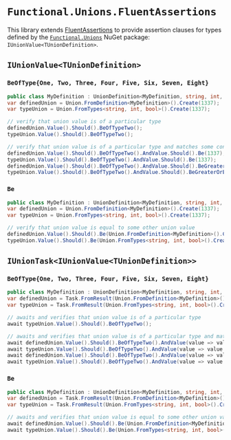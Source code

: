 # `Functional.Unions.FluentAssertions`

This library extends [FluentAssertions](https://fluentassertions.com/) to provide assertion clauses for types defined by the [`Functional.Unions`](https://github.com/JohannesMoersch/Functional) NuGet package: `IUnionValue<TUnionDefinition>`.

## `IUnionValue<TUnionDefinition>`

### `BeOfType{One, Two, Three, Four, Five, Six, Seven, Eight}`

``` csharp
public class MyDefinition : UnionDefinition<MyDefinition, string, int, bool> { }
var definedUnion = Union.FromDefinition<MyDefinition>().Create(1337);
var typeUnion = Union.FromTypes<string, int, bool>().Create(1337);

// verify that union value is of a particular type
definedUnion.Value().Should().BeOfTypeTwo();
typeUnion.Value().Should().BeOfTypeTwo();

// verify that union value is of a particular type and matches some condition(s)
definedUnion.Value().Should().BeOfTypeTwo().AndValue.Should().Be(1337);
typeUnion.Value().Should().BeOfTypeTwo().AndValue.Should().Be(1337);
definedUnion.Value().Should().BeOfTypeTwo().AndValue.Should().BeGreaterOrEqualTo(0);
typeUnion.Value().Should().BeOfTypeTwo().AndValue.Should().BeGreaterOrEqualTo(0).And.BeLessOrEqualTo(2000);
```

### `Be`

``` csharp
public class MyDefinition : UnionDefinition<MyDefinition, string, int, bool> { }
var definedUnion = Union.FromDefinition<MyDefinition>().Create(1337);
var typeUnion = Union.FromTypes<string, int, bool>().Create(1337);

// verify that union value is equal to some other union value
definedUnion.Value().Should().Be(Union.FromDefinition<MyDefinition>().Create(1337).Value());
typeUnion.Value().Should().Be(Union.FromTypes<string, int, bool>().Create(1337).Value());
```

## `IUnionTask<IUnionValue<TUnionDefinition>>`

### `BeOfType{One, Two, Three, Four, Five, Six, Seven, Eight}`

``` csharp
public class MyDefinition : UnionDefinition<MyDefinition, string, int, bool> { }
var definedUnion = Task.FromResult(Union.FromDefinition<MyDefinition>().Create(1337));
var typeUnion = Task.FromResult(Union.FromTypes<string, int, bool>().Create(1337));

// awaits and verifies that union value is of a particular type
await typeUnion.Value().Should().BeOfTypeTwo();

// awaits and verifies that union value is of a particular type and matches some condition(s)
await definedUnion.Value().Should().BeOfTypeTwo().AndValue(value => value.Should().Be(1337));
await typeUnion.Value().Should().BeOfTypeTwo().AndValue(value => value.Should().Be(1337));
await definedUnion.Value().Should().BeOfTypeTwo().AndValue(value => value.Should().BeGreaterOrEqualTo(0));
await typeUnion.Value().Should().BeOfTypeTwo().AndValue(value => value.Should().BeGreaterOrEqualTo(0).And.BeLessOrEqualTo(2000));
```

### `Be`

``` csharp
public class MyDefinition : UnionDefinition<MyDefinition, string, int, bool> { }
var definedUnion = Task.FromResult(Union.FromDefinition<MyDefinition>().Create(1337));
var typeUnion = Task.FromResult(Union.FromTypes<string, int, bool>().Create(1337));

// awaits and verifies that union value is equal to some other union value
await definedUnion.Value().Should().Be(Union.FromDefinition<MyDefinition>().Create(1337).Value());
await typeUnion.Value().Should().Be(Union.FromTypes<string, int, bool>().Create(1337).Value());
```